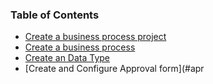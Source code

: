 ### Table of Contents
- [Create a business process project](#project)
- [Create a business process](#process)
- [Create an Data Type](#data)
- [Create and Configure Approval form](#apr